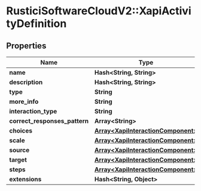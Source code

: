 # RusticiSoftwareCloudV2::XapiActivityDefinition

## Properties
Name | Type | Description | Notes
------------ | ------------- | ------------- | -------------
**name** | **Hash&lt;String, String&gt;** |  | [optional] 
**description** | **Hash&lt;String, String&gt;** |  | [optional] 
**type** | **String** |  | [optional] 
**more_info** | **String** |  | [optional] 
**interaction_type** | **String** |  | [optional] 
**correct_responses_pattern** | **Array&lt;String&gt;** |  | [optional] 
**choices** | [**Array&lt;XapiInteractionComponent&gt;**](XapiInteractionComponent.md) |  | [optional] 
**scale** | [**Array&lt;XapiInteractionComponent&gt;**](XapiInteractionComponent.md) |  | [optional] 
**source** | [**Array&lt;XapiInteractionComponent&gt;**](XapiInteractionComponent.md) |  | [optional] 
**target** | [**Array&lt;XapiInteractionComponent&gt;**](XapiInteractionComponent.md) |  | [optional] 
**steps** | [**Array&lt;XapiInteractionComponent&gt;**](XapiInteractionComponent.md) |  | [optional] 
**extensions** | **Hash&lt;String, Object&gt;** |  | [optional] 


